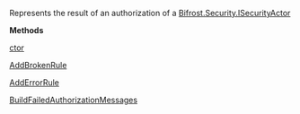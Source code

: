 Represents the result of an authorization of a [Bifrost.Security.ISecurityActor](Bifrost.Security.ISecurityActor)

**Methods**

[ctor](Bifrost.Security.AuthorizeActorResult.ctor)


[AddBrokenRule](Bifrost.Security.AuthorizeActorResult.AddBrokenRule)


[AddErrorRule](Bifrost.Security.AuthorizeActorResult.AddErrorRule)


[BuildFailedAuthorizationMessages](Bifrost.Security.AuthorizeActorResult.BuildFailedAuthorizationMessages)
